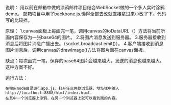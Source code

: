 说明：
    用以前在邮箱中做的涂鸦邮件项目结合WebSocket做的一个多人实时涂鸦demo。
    邮箱项目中用了backbone.js.懒得全部去改就直接拿过来小改了下。代码写的比较挫。


原理：
    1.canvas面板上每画完一笔，调用canvas的toDataURL（）方法将当前所画内容保存为一张base64的图片。
    2.将图片消息发送到服务器。
    3.服务器接收到消息后将图片消息广播出去。（socket.broadcast.emit()）。
    4.客户端接收到消息图片消息后，调用canvas的drawImage()方法将图片画在canvas面板。
    
缺点：每次画完一笔，保存的base64图片会越来越大，发送的消息也越来越大。这种方案不好。

运行方法：
    
    在根用node目录运行app.js，打开任意两款浏览器，地址栏中输入  http://localhost:8888/html/index.html. 
    在其中一个浏览器上涂鸦，在另一个浏览器上就可以看到画的内容。
    
